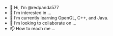 - 👋 Hi, I’m @redpanda577
- 👀 I’m interested in ...
- 🌱 I’m currently learning OpenGL, C++, and Java.
- 💞️ I’m looking to collaborate on ...
- 📫 How to reach me ...

<!---
redpanda577/redpanda577 is a ✨ special ✨ repository because its `README.md` (this file) appears on your GitHub profile.
You can click the Preview link to take a look at your changes.
--->
